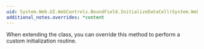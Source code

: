 ```yaml
---
uid: System.Web.UI.WebControls.BoundField.InitializeDataCell(System.Web.UI.WebControls.DataControlFieldCell,System.Web.UI.WebControls.DataControlRowState)
additional_notes.overrides: *content
---
```


<p>When extending the <xref href="System.Web.UI.WebControls.BoundField"></xref> class, you can override this method to perform a custom initialization routine.</p>


